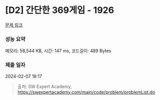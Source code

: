 # [D2] 간단한 369게임 - 1926 

[문제 링크](https://swexpertacademy.com/main/code/problem/problemDetail.do?contestProbId=AV5PTeo6AHUDFAUq) 

### 성능 요약

메모리: 58,544 KB, 시간: 147 ms, 코드길이: 489 Bytes

### 제출 일자

2024-02-07 18:17



> 출처: SW Expert Academy, https://swexpertacademy.com/main/code/problem/problemList.do